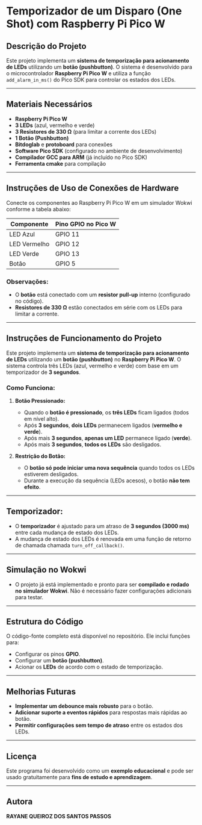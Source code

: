 # Temporizador de um Disparo (One Shot) com Raspberry Pi Pico W

## Descrição do Projeto

Este projeto implementa um **sistema de temporização para acionamento de LEDs** utilizando um **botão (pushbutton)**. O sistema é desenvolvido para o microcontrolador **Raspberry Pi Pico W** e utiliza a função `add_alarm_in_ms()` do Pico SDK para controlar os estados dos LEDs.

---

## Materiais Necessários

- **Raspberry Pi Pico W**
- **3 LEDs** (azul, vermelho e verde)
- **3 Resistores de 330 Ω** (para limitar a corrente dos LEDs)
- **1 Botão (Pushbutton)**
- **Bitdoglab** e **protoboard** para conexões
- **Software Pico SDK** (configurado no ambiente de desenvolvimento)
- **Compilador GCC para ARM** (já incluído no Pico SDK)
- **Ferramenta cmake** para compilação

---

## Instruções de Uso de Conexões de Hardware

Conecte os componentes ao Raspberry Pi Pico W em um simulador Wokwi conforme a tabela abaixo:

| Componente  | Pino GPIO no Pico W |
|-------------|---------------------|
| LED Azul    | GPIO 11             |
| LED Vermelho| GPIO 12             |
| LED Verde   | GPIO 13             |
| Botão       | GPIO 5              |

### Observações:

- O **botão** está conectado com um **resistor pull-up** interno (configurado no código).
- **Resistores de 330 Ω** estão conectados em série com os LEDs para limitar a corrente.

---

## Instruções de Funcionamento do Projeto

Este projeto implementa um **sistema de temporização para acionamento de LEDs** utilizando um **botão (pushbutton)** no **Raspberry Pi Pico W**. O sistema controla três LEDs (azul, vermelho e verde) com base em um temporizador de **3 segundos**.

### Como Funciona:

1. **Botão Pressionado:**
   - Quando o **botão é pressionado**, os **três LEDs** ficam ligados (todos em nível alto).
   - Após **3 segundos**, **dois LEDs** permanecem ligados (**vermelho e verde**).
   - Após mais **3 segundos**, **apenas um LED** permanece ligado (**verde**).
   - Após mais **3 segundos**, **todos os LEDs** são desligados.

2. **Restrição do Botão:**
   - O **botão só pode iniciar uma nova sequência** quando todos os LEDs estiverem desligados.
   - Durante a execução da sequência (LEDs acesos), o botão **não tem efeito**.

---

## Temporizador:

- O **temporizador** é ajustado para um atraso de **3 segundos (3000 ms)** entre cada mudança de estado dos LEDs.
- A mudança de estado dos LEDs é renovada em uma função de retorno de chamada chamada `turn_off_callback()`.

---

## Simulação no Wokwi

- O projeto já está implementado e pronto para ser **compilado e rodado no simulador Wokwi**. Não é necessário fazer configurações adicionais para testar.

---

## Estrutura do Código

O código-fonte completo está disponível no repositório. Ele inclui funções para:

- Configurar os pinos **GPIO**.
- Configurar um **botão (pushbutton)**.
- Acionar os **LEDs** de acordo com o estado de temporização.
  
---

## Melhorias Futuras

- **Implementar um debounce mais robusto** para o botão.
- **Adicionar suporte a eventos rápidos** para respostas mais rápidas ao botão.
- **Permitir configurações sem tempo de atraso** entre os estados dos LEDs.

---

## Licença

Este programa foi desenvolvido como um **exemplo educacional** e pode ser usado gratuitamente para **fins de estudo e aprendizagem**.

---

## Autora

**RAYANE QUEIROZ DOS SANTOS PASSOS**
